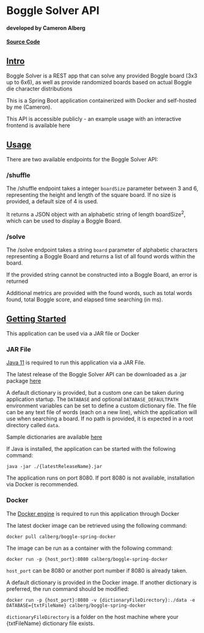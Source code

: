 <h1> Boggle Solver API</h1>
<h4> developed by Cameron Alberg</h4>
<h4><a href="https://github.com/cameronalberg/boggle">Source Code</a></h4>
<h2><u>Intro</u></h2>
<div class="section">
  <p>Boggle Solver is a REST app that can solve any provided Boggle board (3x3 up to 6x6),
    as well as provide randomized boards based on actual Boggle die character distributions</p>
  <p>This is a Spring Boot application containerized with Docker and self-hosted by me (Cameron).</p>
  <p>This API is accessible publicly - an example usage with an interactive frontend is available here</p>
</div>
<h2><u>Usage</u></h2>
<div class="section">
  <p>There are two available endpoints for the Boggle Solver API:</p>
  <h3>/shuffle</h3>
  <p>The /shuffle endpoint takes a integer <code>boardSize</code> parameter between 3 and 6, representing the height and length of the square board. If no size is provided, a default size of 4 is used. </p>
  <p>It returns a JSON object with an alphabetic string of length boardSize<sup>2</sup>, which can be used to display a Boggle Board. </p>
  <h3>/solve</h3>
  <p>The /solve endpoint takes a string <code>board</code> parameter of alphabetic characters representing a Boggle Board and returns a list of all found words within the board.</p>
  <p>If the provided string cannot be constructed into a Boggle Board, an error is returned</p>
  <p>Additional metrics are provided with the found words, such as total words found, total Boggle score, and elapsed time searching (in ms).</p>
</div>
<h2><u>Getting Started</u></h2>
<div class="section">
  <p>This application can be used via a JAR file or Docker</p>
  <h3>JAR File</h3>
  <p><a href="https://www.oracle.com/java/technologies/downloads/#java11">Java 11</a> is required to run this application via a JAR File.</p>
  <p>The latest release of the Boggle Solver API can be downloaded as a .jar package <a href="https://github.com/cameronalberg/boggle/releases">here</a></p>
  <p>A default dictionary is provided, but a custom one can be taken during 
application startup. The <code>DATABASE</code> and optional 
<code>DATABASE_DEFAULTPATH</code> environment variables can be set to define 
a custom dictionary file. The file can be any text file of words 
(each on a new line), which the application will use when searching a board. 
If no path is provided, it is expected in a root directory called 
<code>data</code>.
</p>
  <p>Sample dictionaries are available <a href="https://github.com/cameronalberg/boggle/tree/main/src/main/resources/data">here</a> </p>
  <p>If Java is installed, the application can be started with the following command: </p>
  <code>java -jar ./{latestReleaseName}.jar</code>
  <p>The application runs on port 8080. If port 8080 is not available, installation via Docker is recommended.</p>
  <h3>Docker</h3>
  <p>The <a href="https://docs.docker.com/engine/install/">Docker engine</a> is required to run this application through Docker</p>
  <p>The latest docker image can be retrieved using the following command:</p>
  <code>docker pull calberg/boggle-spring-docker</code>
  <p>The image can be run as a container with the following command:</p>
  <code>docker run -p {host_port}:8080 calberg/boggle-spring-docker</code>
  <p><code>host_port</code> can be 8080 or another port number if 8080 is already taken.</p>
  <p>A default dictionary is provided in the Docker image. If another dictionary is preferred, the run command should be modified: </p>
  <code>docker run -p {host_port}:8080 -v {dictionaryFileDirectory}:./data -e DATABASE={txtFileName} calberg/boggle-spring-docker</code>
  <p><code>dictionaryFileDirectory</code> is a folder on the host machine where your {txtFileName} dictionary file exists.</p>
</div>

